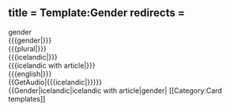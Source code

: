 title = Template:Gender
redirects =
---

<div class="card" data-type="vocabulary" data-children="object">
<div data-name="type" data-children="string">gender</div>
<div data-name="gender" data-children="string">{{{gender|}}}</div>
<div data-name="plural" data-children="string">{{{plural|}}}</div>
<div data-name="word" data-children="string">{{{icelandic|}}}</div>
<div data-name="word_with_article" data-children="string">{{{icelandic with article|}}}</div>
<div data-name="english" data-children="string">{{{english|}}}</div>
<div data-name="audio" data-children="string">{{GetAudio|{{{icelandic|}}}}}</div>
</div><noinclude>
<nowiki>{{Gender|icelandic|icelandic with article|gender|</nowiki>
[[Category:Card templates]]
</noinclude>